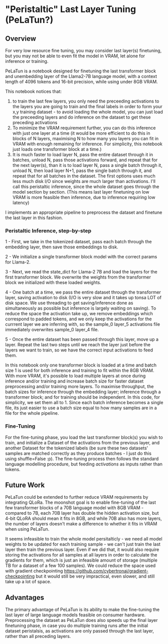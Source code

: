 # "Peristaltic" Last Layer Tuning (PeLaTun?)

## Overview

For very low resource fine tuning, you may consider last layer(s) finetuning, but you may not be able to even fit the model in VRAM, let alone for inference or training.

PeLaTun is a notebook designed for finetuning the last transformer block and unembedding layer of the Llama2-7B language model,
with a context length of 4096 tokens and 16-bit precision, while using under 8GB VRAM.


This notebook notices that:

1) to train the last few layers, you only need the preceeding activations to the layers you are going to train and the final labels in order to form your x,y training dataset - to avoid loading the whole model, you can just load the preceeding layers and do inference on the dataset to get these preceding activations
2) To minimize the VRAM requirement further, you can do this inference with just one layer at a time (it would be more efficient to do this in blocks of N layers, maximising N to how many you layers you can fit in VRAM with enough remaining for inference. For simplicity, this notebook just loads one transformer block at a time.)
3) It is much faster to load layer N, pass the entire dataset through it in batches, unload N, pass those activations forward, and repeat that for the next layer(s), than it is to load layer N, pass a single batch through it, unload N, then load layer N+1, pass the single batch through it, and repeat that for all batches in the dataset. The first options uses much less much disk I/O since weights are much larger than activations. I'll call this peristaltic inference, since the whole dataset goes through the model section by section. (This means last layer finetuning on low VRAM is more feasible then inference, due to inference requiring low latency)

I implements an appropriate pipeline to preprocess the dataset and finetune the last layer in this fashion.


### Peristaltic Inference, step-by-step

1 - First, we take in the tokenized dataset, pass each batch through the embedding layer, then save those embeddings to disk.

2 - We initialize a single transformer block model with the correct params for Llama-2.

3 - Next, we read the state_dict for Llama-2 7B and load the layers for the first transformer block. We overwrite the weights from the transformer block we initialized with these loaded weights.

4 - One batch at a time, we pass the entire dataset through the transformer layer, saving activation to disk (I/O is very slow and it takes up tonsa LOT of disk space. We use threading to get saving/inference done as simultaneously as possible but inference is largely waiting on saving). To reduce the space the activation take up, we remove embeddings which correspond to padded tokens, and we only keep the activations for the currrent layer we are inferring with, so the sample_0 layer_5 activations file immediately overwrites sample_0 layer_4 file.

5 - Once the entire dataset has been passed through this layer, move up a layer. Repeat the last two steps until we reach the layer just before the layers we want to train, so we have the correct input activations to feed them.

In this notebook only one transformer block is loaded at a time and batch size 1 is used for both inference and training to fit within the 8GB VRAM. 
With more VRAM, it's possible to load multiple layers at once during inference and/or training and increase batch size for faster dataset preprocessing and/or training more layers.
To maximise throughput, the batch sizes for inference through the embedding layer; inference through a transformer block; and for training should be independent. In this code, for simplicity, we set them all to 1. Since each batch inference becomes a single file, its just easier to use a batch size equal to how many samples are in a file for the whole pipeline.

### Fine-Tuning

For the fine-tuning phase, you load the last transformer block(s) you wish to train, and initialize a Dataset of the activations from the previous layer, and another Dataset for the tokenized labels (be sure these two datasets' samples are matched correctly as they produce batches - I just do this using shuffle=False :p). The fine-tuning process then follows the standard language modelling procedure, but feeding _activations_ as inputs rather than tokens.

## Future Work

PeLaTun could be extended to further reduce VRAM requirements by integrating QLoRa. The moonshot goal is to enable fine-tuning of the last few transformer blocks of a 70B language model with 8GB VRAM - compared to 7B, each 70B layer has double the hidden activation size, but 4-bit QLoRA should mean it fits in 8GB, and while 70B also has more layers, the number of layers doesn't make a difference to whether it fits in VRAM when using PeLaTun.

It seems infeasible to train the whole model persitalticly - we need all model weights to be updated for each training sample - we can't just train the last layer then train the previous layer. 
Even if we did that, it would also require storing the activations for all samples at all layers in order to calculate the gradients for them, which is just an infeasible amount of storage (multiple TB for a dataset of a few 100 samples).
We could reduce the space used with gradient checkpointing https://github.com/cybertronai/gradient-checkpointing but it would still be very impractical, even slower, and still take up a lot of space.

## Advantages

The primary advantage of PeLaTun is its ability to make the fine-tuning the last layer of large language models feasible on consumer hardware. 
Preprocessing the dataset as PeLaTun does also speeds up the final layer finetuning phase, in case you do multiple training runs after the initial dataset peristalsis, as activations are only passed through the last layer, rather than all preceding layers.
